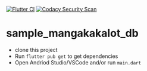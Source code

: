 [![Flutter CI](https://github.com/manga-scrapers/simple_mangakakalot_db/actions/workflows/flutter.yml/badge.svg?branch=main)](https://github.com/manga-scrapers/simple_mangakakalot_db/actions/workflows/flutter.yml)   [![Codacy Security Scan](https://github.com/manga-scrapers/simple_mangakakalot_db/actions/workflows/codacy-analysis.yml/badge.svg?branch=main)](https://github.com/manga-scrapers/simple_mangakakalot_db/actions/workflows/codacy-analysis.yml)

# sample_mangakakalot_db

- clone this project 
- Run `flutter pub get` to get dependencies
- Open Andriod Studio/VSCode and/or run `main.dart`
